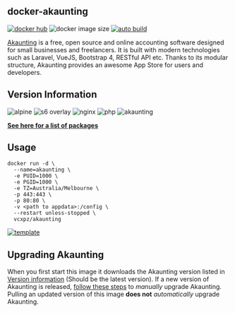 ## docker-akaunting
[![docker hub](https://img.shields.io/badge/docker_hub-link-blue?style=for-the-badge&logo=docker)](https://hub.docker.com/repository/docker/vcxpz/akaunting) ![docker image size](https://img.shields.io/docker/image-size/vcxpz/akaunting?style=for-the-badge&logo=docker) [![auto build](https://img.shields.io/badge/docker_builds-automated-blue?style=for-the-badge&logo=docker?color=d1aa67)](https://github.com/hydazz/docker-akaunting/actions?query=workflow%3A"Auto+Builder+CI")

[Akaunting](https://akaunting.com/) is a free, open source and online accounting software designed for small businesses and freelancers. It is built with modern technologies such as Laravel, VueJS, Bootstrap 4, RESTful API etc. Thanks to its modular structure, Akaunting provides an awesome App Store for users and developers.

## Version Information
![alpine](https://img.shields.io/badge/alpine-edge-0D597F?style=for-the-badge&logo=alpine-linux) ![s6 overlay](https://img.shields.io/badge/s6_overlay-2.1.0.2-blue?style=for-the-badge) ![nginx](https://img.shields.io/badge/nginx-1.18.0-269539?style=for-the-badge&logo=nginx) ![php](https://img.shields.io/badge/php-7.4.13-777BB4?style=for-the-badge&logo=php) ![akaunting](https://img.shields.io/badge/akaunting-2.0.26-blue?style=for-the-badge)

**[See here for a list of packages](https://github.com/hydazz/docker-akaunting/blob/main/package_versions.txt)**

## Usage
```
docker run -d \
  --name=akaunting \
  -e PUID=1000 \
  -e PGID=1000 \
  -e TZ=Australia/Melbourne \
  -p 443:443 \
  -p 80:80 \
  -v <path to appdata>:/config \
  --restart unless-stopped \
  vcxpz/akaunting
```
[![template](https://img.shields.io/badge/unraid_template-ff8c2f?style=for-the-badge&logo=docker?color=d1aa67)](https://github.com/hydazz/docker-templates/blob/main/hydaz/akaunting.xml)

## Upgrading Akaunting
When you first start this image it downloads the Akaunting version listed in [Version information](https://github.com/hydazz/docker-akaunting#version-information) (Should be the latest version). If a new version of Akaunting is released, [follow these steps](https://akaunting.com/docs/update) to *manually* upgrade Akaunting. Pulling an updated version of this image **does not** *automatically* upgrade Akaunting.
